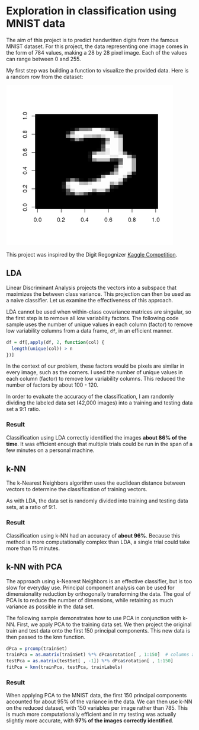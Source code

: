 # Exploration in classification using MNIST data

The aim of this project is to predict handwritten digits from the famous MNIST dataset. For this 
project, the data representing one image comes in the form of 784 values, 
making a 28 by 28 pixel image. Each of the values can range between 0 and 255. 

My first step was building a function to visualize the provided data. Here is a random row from the dataset:

![A handwritten three](img/mnist3.png)

This project was inspired by the Digit Regognizer [Kaggle Competition](https://www.kaggle.com/c/digit-recognizer/data).

## LDA

Linear Discriminant Analysis projects the vectors into a subspace that maximizes the between class variance. This projection can then be used as a naive classifier. Let us examine the effectiveness of this approach.

LDA cannot be used when within-class covariance matrices  are singular, so the first step is to remove all low variability factors. The following code sample uses the number of unique values in each column (factor) to remove low variability columns from a data frame, `df`, in an efficient manner.  

```R
df = df[,apply(df, 2, function(col) {
  length(unique(col)) > n 
})]
```

In the context of our problem, these factors would be pixels are similar in every image, such as the corners. I used the number of unique values in each column (factor) to remove low variability columns. This reduced the number of factors by about 100 - 120. 

In order to evaluate the accuracy of the classification, I am randomly dividing the labeled data set (42,000 images) into a training and testing data set a 9:1 ratio.

### Result

Classification using LDA correctly identified the images **about 86% of the time**. It was efficient enough that multiple trials could be run in the span of a few minutes on a personal machine. 

## k-NN

The k-Nearest Neighbors algorithm uses the euclidean distance between vectors to determine the classification of training vectors.

As with LDA, the data set is randomly divided into training and testing data sets, at a ratio of 9:1. 

### Result

Classification using k-NN had an accuracy of **about 96%**. Because this method is more computationally complex than LDA, a single trial could take more than 15 minutes.


## k-NN with PCA

The approach using k-Nearest Neighbors is an effective classifier, but is too slow for everyday use. Principal component analysis can be used for dimensionality reduction by orthogonally transforming the data. The goal of PCA is to reduce the number of dimensions, while retaining as much variance as possible in the data set. 

The following sample demonstrates how to use PCA in conjunction with k-NN. First, we apply PCA to the training data set. We then project the original train and test data onto the first 150 principal components. This new data is then passed to the knn function.  

```R
dPca = prcomp(trainSet)
trainPca = as.matrix(trainSet) %*% dPca$rotation[ , 1:150]  # columns are eigenvectors, use first 150 principal components
testPca = as.matrix(testSet[ , -1]) %*% dPca$rotation[ , 1:150]
fitPca = knn(trainPca, testPca, trainLabels)
```

### Result 

When applying PCA to the MNIST data, the first 150 principal components accounted for about 95% of the variance in the data. We can then use k-NN on the reduced dataset, with 150 variables per image rather than 785. This is much more computationally efficient and in my testing was actually slightly more accurate, with **97% of the images correctly identified**.

